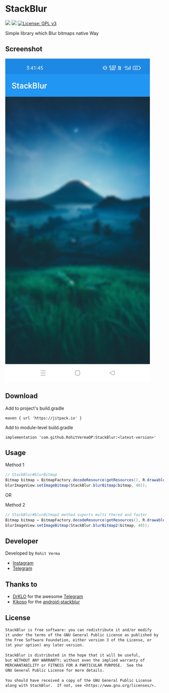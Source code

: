 # StackBlur
[![](https://raster.shields.io/badge/Minimum%20SDK-21-%23ff5252.png)](https://github.com/RohitVermaOP/StackBlur)
[![](https://jitpack.io/v/RohitVermaOP/StackBlur.svg)](https://jitpack.io/#RohitVermaOP/StackBlur)
[![License: GPL v3](https://img.shields.io/badge/License-GPLv3-blue.svg)](./LICENSE)

Simple library which Blur bitmaps native Way

## Screenshot

![](screenshot.jpg)

## Download 

Add to project's build.gradle
```
maven { url 'https://jitpack.io' }
```

Add to module-level build.gradle
```
implementation 'com.github.RohitVermaOP:StackBlur:<latest-version>'
```

## Usage

Method 1
```java
// StackBlur#blurBitmap
Bitmap bitmap = BitmapFactory.decodeResource(getResources(), R.drawable.sample_img);
blurImageView.setImageBitmap(StackBlur.blurBitmap(bitmap, 40));
```
OR

Method 2
```java
// StackBlur#blurBitmap2 method suports multi thered and faster
Bitmap bitmap = BitmapFactory.decodeResource(getResources(), R.drawable.sample_img);
blurImageView.setImageBitmap(StackBlur.blurBitmap2(bitmap, 40));
```

## Developer

Developed by ```Rohit Verma```
+ [Instagram](http://instagram.com/mr_rohitverma88)
+ [Telegram](http://t.me/RohitVerma88)

## Thanks to
- [DrKLO](https://github.com/DrKLO) for the awesome [Telegram](https://github.com/DrKLO/Telegram)
- [Kikoso](https://github.com/kikoso) for the [android-stackblur](https://github.com/kikoso/android-stackblur)

## License
```
StackBlur is free software: you can redistribute it and/or modify
it under the terms of the GNU General Public License as published by
the Free Software Foundation, either version 3 of the License, or
(at your option) any later version.

StackBlur is distributed in the hope that it will be useful,
but WITHOUT ANY WARRANTY; without even the implied warranty of
MERCHANTABILITY or FITNESS FOR A PARTICULAR PURPOSE.  See the
GNU General Public License for more details.

You should have received a copy of the GNU General Public License
along with StackBlur.  If not, see <https://www.gnu.org/licenses/>.
```
